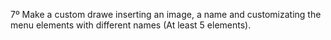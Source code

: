 7º Make a custom drawe inserting an image, a name and customizating the menu elements with different names (At least 5 elements).
